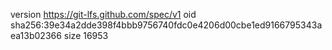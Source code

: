 version https://git-lfs.github.com/spec/v1
oid sha256:39e34a2dde398f4bbb9756740fdc0e4206d00cbe1ed9166795343aea13b02366
size 16953
